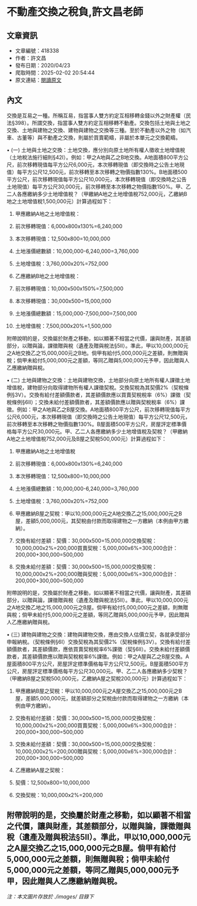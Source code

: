# 不動產交換之稅負,許文昌老師

## 文章資訊
- 文章編號：418338
- 作者：許文昌
- 發布日期：2020/04/23
- 爬取時間：2025-02-02 20:54:44
- 原文連結：[閱讀原文](https://real-estate.get.com.tw/Columns/detail.aspx?no=418338)

## 內文
交換是互易之一種。所稱互易，指當事人雙方約定互相移轉金錢以外之財產權（民法§398）。所謂交換，指當事人雙方約定互相移轉不動產。交換包括土地與土地之交換、土地與建物之交換、建物與建物之交換等三種。至於不動產以外之物（如汽車、古董等）與不動產之交換，則屬於買賣範疇，非屬於本單元之交換範疇。

• (一) 土地與土地之交換：土地交換，應分別向原土地所有權人徵收土地增值稅（土地稅法施行細則§42Ⅰ）。例如：甲之A地與乙之B地交換。A地面積800平方公尺，前次移轉現值每平方公尺6,000元，本次移轉現值（即交換時之公告土地現值）每平方公尺12,500元，前次移轉至本次移轉之物價指數130%。B地面積500平方公尺，前次移轉現值每平方公尺10,000元，本次移轉現值（即交換時之公告土地現值）每平方公尺30,000元，前次移轉至本次移轉之物價指數150%。甲、乙二人各應繳納多少土地增值稅？（甲繳納A地之土地增值稅752,000元，乙繳納B地之土地增值稅1,500,000元）計算過程如下：

1. 甲應繳納A地之土地增值稅：

1. 前次移轉現值：6,000x800x130%=6,240,000

2. 本次移轉現值：12,500x800=10,000,000

3. 土地漲價總數額：10,000,000-6,240,000=3,760,000

4. 土地增值稅：3,760,000x20%=752,000

2. 乙應繳納B地之土地增值稅：

1. 前次移轉現值：10,000x500x150%=7,500,000

2. 本次移轉現值：30,000x500=15,000,000

3. 土地漲價總數額：15,000,000-7,500,000=7,500,000

4. 土地增值稅：7,500,000x20%=1,500,000

附帶說明的是，交換屬於財產之移動，如以顯著不相當之代價，讓與財產，其差額部分，以贈與論，課徵贈與稅（遺產及贈與稅法§5II）。準此，甲以10,000,000元之A地交換乙之15,000,000元之B地。倘甲有給付5,000,000元之差額，則無贈與稅；倘甲未給付5,000,000元之差額，等同乙贈與5,000,000元予甲，因此贈與人乙應繳納贈與稅。

• (二) 土地與建物之交換：土地與建物交換，土地部分向原土地所有權人課徵土地增值稅，建物部分向取得建物所有權人課徵契稅。交換契稅為其契價2%（契稅條例§3V）。交換有給付差額價款者，其差額價款應以買賣契稅稅率（6%）課徵（契稅條例§6Ⅱ）；交換未給付差額價款者，其差額價款應以贈與契稅稅率（6%）課徵。例如：甲之A地與乙之B屋交換。A地面積800平方公尺，前次移轉現值每平方公尺6,000元，本次移轉現值（即交換時之公告土地現值）每平方公尺12,500元，前次移轉至本次移轉之物價指數130%。B屋面積500平方公尺，房屋評定標準價格每平方公尺30,000元。甲、乙二人各應繳納多少土地增值稅及契稅？（甲繳納A地之土地增值稅752,000元及B屋之契稅500,000元）計算過程如下：

1. 甲應繳納A地之土地增值稅

1. 前次移轉現值：6,000x800x130%=6,240,000

2. 本次移轉現值：12,500x800=10,000,000

3. 土地漲價總數額：10,000,000-6,240,000=3,760,000

4. 土地增值稅：3,760,000x20%=752,000

2. 甲應繳納B屋之契稅：甲以10,000,000元之A地交換乙之15,000,000元之B屋，差額5,000,000元，其契稅由付款而取得建物之一方繳納（本例由甲方繳納）。

1. 交換有給付差額：契價：30,000x500=15,000,000交換契稅：10,000,000x2%=200,000買賣契稅：5,000,000x6%=300,000合計：200,000+300,000=500,000

2. 交換未給付差額：契價：30,000x500=15,000,000交換契稅：10,000,000x2%=200,000贈與契稅：5,000,000x6%=300,000合計：200,000+300,000=500,000

附帶說明的是，交換屬於財產之移動，如以顯著不相當之代價，讓與財產，其差額部分，以贈與論，課徵贈與稅（遺產及贈與稅法§5II）。準此，甲以10,000,000元之A地交換乙地之15,000,000元之B屋。倘甲有給付5,000,000元之差額，則無贈與稅；倘甲未給付5,000,000元之差額，等同乙贈與5,000,000元予甲，因此贈與人乙應繳納贈與稅。

• (三) 建物與建物之交換：建物與建物交換，應由交換人估價立契，各就承受部分申報納稅。（契稅條例§6Ⅰ）交換契稅為其契價2%（契稅條例§3V）。交換有給付差額價款者，其差額價款，應依買賣契稅稅率6%課徵（契§6Ⅱ）。交換未給付差額價款者，其差額價款應以贈與契稅稅率6%課徵。例如：甲之A屋與乙之B屋交換。A屋面積800平方公尺，房屋評定標準價格每平方公尺12,500元。B屋面積500平方公尺，房屋評定標準價格每平方公尺30,000元。甲、乙二人各應繳納多少契稅？（甲繳納B屋之契稅500,000元，乙繳納A屋之契稅200,000元）計算過程如下：

1. 甲應繳納B屋之契稅：甲以10,000,000元之A屋交換乙之15,000,000元之B屋，差額5,000,000元，就差額部分之契稅由付款而取得建物之一方繳納（本例由甲方繳納）。

1. 交換有給付差額：契價：30,000x500=15,000,000交換契稅：10,000,000x2%=200,000買賣契稅：5,000,000x6%=300,000合計：200,000+300,000=500,000

2. 交換未給付差額：契價：30,000x500=15,000,000交換契稅：10,000,000x2%=200,000贈與契稅：5,000,000x6%=300,000合計：200,000+300,000=500,000

2. 乙應繳納A屋之契稅：

1. 契價：12,500x800=10,000,000

2. 交換契稅：10,000,000x2%=200,000

附帶說明的是，交換屬於財產之移動，如以顯著不相當之代價，讓與財產，其差額部分，以贈與論，課徵贈與稅（遺產及贈與稅法§5II）。準此，甲以10,000,000元之A屋交換乙之15,000,000元之B屋。倘甲有給付5,000,000元之差額，則無贈與稅；倘甲未給付5,000,000元之差額，等同乙贈與5,000,000元予甲，因此贈與人乙應繳納贈與稅。
---
*注：本文圖片存放於 ./images/ 目錄下*
